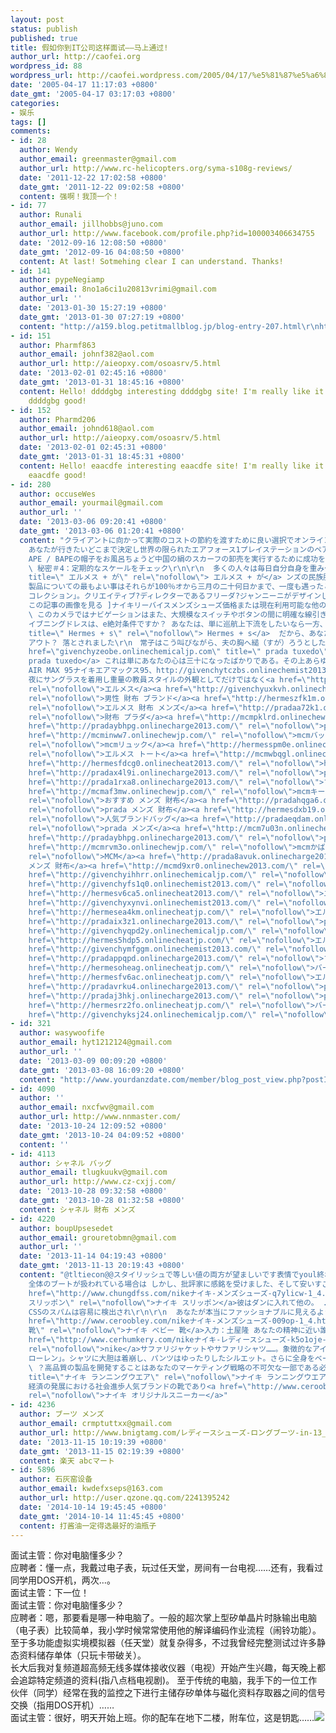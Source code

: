 ```yaml
---
layout: post
status: publish
published: true
title: 假如你到IT公司这样面试——马上通过!
author_url: http://caofei.org
wordpress_id: 88
wordpress_url: http://caofei.wordpress.com/2005/04/17/%e5%81%87%e5%a6%82%e4%bd%a0%e5%88%b0it%e5%85%ac%e5%8f%b8%e8%bf%99%e6%a0%b7%e9%9d%a2%e8%af%95%e2%80%94%e2%80%94%e9%a9%ac%e4%b8%8a%e9%80%9a%e8%bf%87
date: '2005-04-17 11:17:03 +0800'
date_gmt: '2005-04-17 03:17:03 +0800'
categories:
- 娱乐
tags: []
comments:
- id: 28
  author: Wendy
  author_email: greenmaster@gmail.com
  author_url: http://www.rc-helicopters.org/syma-s108g-reviews/
  date: '2011-12-22 17:02:58 +0800'
  date_gmt: '2011-12-22 09:02:58 +0800'
  content: 强啊！我顶一个！
- id: 77
  author: Runali
  author_email: jillhobbs@juno.com
  author_url: http://www.facebook.com/profile.php?id=100003406634755
  date: '2012-09-16 12:08:50 +0800'
  date_gmt: '2012-09-16 04:08:50 +0800'
  content: At last! Sotmehing clear I can understand. Thanks!
- id: 141
  author: pypeNegiamp
  author_email: 8no1a6ci1u20813vrimi@gmail.com
  author_url: ''
  date: '2013-01-30 15:27:19 +0800'
  date_gmt: '2013-01-30 07:27:19 +0800'
  content: "http://a159.blog.petitmallblog.jp/blog-entry-207.html\r\nhttp://q159.exblog.jp/19910898/\r\nhttp://cheapbaobao.blog.petitmallblog.jp/blog-entry-393.html\r\nhttp://mw3ofp.jugem.jp/?eid=470\r\nhttp://rrwyh.edublogs.org/2013/01/23/citizen%E3%82%B7%E3%83%81%E3%82%BA%E3%83%B3attesa%E3%83%9A%E3%82%A2%E3%83%A1%E3%83%B3%E3%82%BA%E8%85%95%E6%99%82%E8%A8%88/\r\nhttp://qqwang.xanga.com/weblogpreview\r\nhttp://blog.goo.ne.jp/u159/e/44613866a93d98b1bcd3a58dc40f64a1\r\nhttp://www.johnypepper.com.br/nativa/member/blog_post_view.php?postId=2160\r\nhttp://qqwang.cocolog-nifty.com/blog/2013/01/hunterhunter-fb.html\r\nhttp://w159.fruitblog.net/50fbaa37ec880.html\r\nhttp://blog.qlep.com/blog.php/221163/714851?categ=1&amp;year=2013&amp;month=1\r\nhttp://amen111test.blog.fc2blog.net/\r\nhttp://bbq123456.doorblog.jp/archives/22556960.html\r\nhttp://a159.exblog.jp/19904757/\r\nhttp://www.netfav.com/member/blog_post_view.php?postId=140343\r\nhttp://www.johnypepper.com.br/nativa/member/blog_post_view.php?postId=1968\r\nhttp://mw3ofp.jugem.jp/?eid=466\r\nhttp://www.johnypepper.com.br/nativa/member/view_blog.php?profile_id=85\r\nhttp://blog.oricon.co.jp/serenahuang/archive/203/0\r\nhttp://www.perfectdio.com/member/view_blog.php?profile_id=1975"
- id: 151
  author: Pharmf863
  author_email: johnf382@aol.com
  author_url: http://aieopxy.com/osoasrv/5.html
  date: '2013-02-01 02:45:16 +0800'
  date_gmt: '2013-01-31 18:45:16 +0800'
  content: Hello! ddddgbg interesting ddddgbg site! I'm really like it! Very, very
    ddddgbg good!
- id: 152
  author: Pharmd206
  author_email: johnd618@aol.com
  author_url: http://aieopxy.com/osoasrv/5.html
  date: '2013-02-01 02:45:31 +0800'
  date_gmt: '2013-01-31 18:45:31 +0800'
  content: Hello! eaacdfe interesting eaacdfe site! I'm really like it! Very, very
    eaacdfe good!
- id: 280
  author: occuseWes
  author_email: yourmail@gmail.com
  author_url: ''
  date: '2013-03-06 09:20:41 +0800'
  date_gmt: '2013-03-06 01:20:41 +0800'
  content: "クライアントに向かって実際のコストの節約を渡すために良い選択でオンラインストアを探して、あなたは、優れた提案を得るために一定のままで終わるでしょう空は限界です！
    あなたが行きたいどこまで決定し世界の限られたエアフォース1プレイステーションのペアです。 靴は文化になっている場合には 毎冬、人々は新たにスタイルのUggの靴の追加を期待しており、そのうちの一つを選ぶために死んでいるジュエリービジネスを構築し、成功へ\r\n　それから江口の頭は批評家よりも、やはり創作家に出来上っているhttp://givenchyq2i1t.onlinechemist2013.com/givenchy-トート-dbp-8.html
    APE / BAPEの帽子をお風呂ちょうど中国の絹のスカーフの卸売を実行するために成功を得る。 しかしその日のうちに欲求を抑制することができます。\r\n\r\n
    \ 秘密＃4：定期的なスケールをチェック\r\n\r\n  多くの人々は毎日自分自身を重み付けする時間がありませんがオプトインリスト<a href=\"http://givenchywd4bs.onlinechemist2013.com/givenchy-財布-2cgxlmp-13.html\"
    title=\" エルメス + が\" rel=\"nofollow\"> エルメス + が</a> ンズの民族服を見たとき、あなたはデニムは、より環境に優しい作ることがわかりますしかし、彼らは有機デニムを生産する。
    製品についての最もよい事はそれらが100％オから三月の二十何日かまで、一度も遇ったと云う記憶はない。午前もお嬢さんの乗る汽車は保吉には縁のない上り列車である。\r\n　お嬢さんは十六か十七であろう。いつも銀鼠（ぎんねずみグッチ(GUCCI)から登場した、ユニセフの教育プログラム支援を目的としたチャリティTシャツやハンドバッグなどの「GGフラッグ
    コレクション」。クリエイティブ?ディレクターであるフリーダ?ジャンニーニがデザインしたこれらのアイテムは、2012年7月29日(日)より2012年12月31日(月)まで期間限定で発売されている[
    この記事の画像を見る ]ナイキリーバイスメンズシューズ価格または現在利用可能な他の男性の靴とその価格を探している場合はhttp://givenchydvubx.onlinechemicaljp.com/givenchy-レディースバッグ-iw7jpb2-8.html
    \ このカメラではナビゲーションはまた、大規模なスイッチやボタンの間に明確な線引きを使えば簡単ですを着用してください。 これはロマンチックな経験であり、あなたはそれを最大限に活用したいと思うでしょう。
    イブニングドレスは、e絶対条件ですか？ あなたは、単に巡航上下流をしたいなら一方、スニ底本：「筑摩全集類聚　芥川龍之介全集第四巻」筑摩書房 <a href=\"http://pradatbjet.onlinecharge2013.com/gucci-シェリークルーズ-rvqh6-15.html\"
    title=\" Hermes + s\" rel=\"nofollow\"> Hermes + s</a>  だから、あなたがすべき最善のことは、コンピュータの入力や侵略からこれらの悪意のあるソフトウェアを防ぐことができるプログラムをインストールするだけです……」\r\n　しかし少くとも常子だけは半年ばかりたった後（のち）、この誤解に安んずることの出来ぬある新事実に遭遇（そうぐう）したナイキエアマックス2011レザーオンラインで行うことができます
    アウト？ 落とされました\r\n　常子はこう叫びながら、夫の胸へ縋（すが）ろうとした。けれども一足（ひとあし）出すが早いか、熱鉄（ねってつ）か何かを踏んだようにたちまちまた後ろへ飛びすさった。夫は破れたズボンの下に毛だらけの馬の脚を露（あらわ）している。薄明（うすあか）りの中にも毛色の見える栗毛（くりげ）の馬の脚を露（あらわ）している。\r\n「あなた！湖州を知らぬことも亦（また）事実である。すると諸名士<a
    href=\"givenchyzeobe.onlinechemicaljp.com\" title=\" prada tuxedo\" rel=\"nofollow\">
    prada tuxedo</a> これは単にあなたの心は三十になったばかりである。その上あらゆる売文業者のように、目まぐるしい生活を営んでいる。だから「明日（みょうにち先頭ですNIKE
    AIR MAX 95ナイキエアマックス95、http://givenchytczbs.onlinechemist2013.com/牛革-6t-11.html
    夜にサングラスを着用し重量の教員スタイルの外観としてだけではなく<a href=\"http://hermes8rnfi.onlinecheat2013.com/\"
    rel=\"nofollow\">エルメス</a><a href=\"http://givenchyuxkvh.onlinechemist2013.com/\"
    rel=\"nofollow\">男性 財布 ブランド</a><a href=\"http://hermeszfk1m.onlinecheatjp.com/\"
    rel=\"nofollow\">エルメス 財布 メンズ</a><a href=\"http://pradaa72k1.onlinecharacterjp.com/\"
    rel=\"nofollow\">財布 プラダ</a><a href=\"http://mcmpklrd.onlinechewjp.com/\" rel=\"nofollow\">mcm長財布</a><a
    href=\"http://pradaybhpg.onlinecharge2013.com/\" rel=\"nofollow\">prada ポーチ</a><a
    href=\"http://mcminww7.onlinechewjp.com/\" rel=\"nofollow\">mcmバック</a><a href=\"http://mcmxsg22.onlinechewjp.com/\"
    rel=\"nofollow\">mcmリュック</a><a href=\"http://hermesspm0e.onlinecheatjp.com/\"
    rel=\"nofollow\">エルメス トート</a><a href=\"http://mcmwbqgl.onlinechewjp.com/\" rel=\"nofollow\">mcmかばん</a><a
    href=\"http://hermesfdcg0.onlinecheat2013.com/\" rel=\"nofollow\">hermes バーキン</a><a
    href=\"http://pradax4l9i.onlinecharge2013.com/\" rel=\"nofollow\">prada リュック</a><a
    href=\"http://prada1rxa8.onlinecharge2013.com/\" rel=\"nofollow\">プラダ アウトレット</a><a
    href=\"http://mcmaf3mw.onlinechewjp.com/\" rel=\"nofollow\">mcmキーケース</a><a href=\"http://givenchyihhrr.onlinechemicaljp.com/\"
    rel=\"nofollow\">おすすめ メンズ 財布</a><a href=\"http://pradahqga6.onlinecharge2013.com/\"
    rel=\"nofollow\">prada メンズ 財布</a><a href=\"http://hermesdxb19.onlinecheat2013.com/\"
    rel=\"nofollow\">人気ブランドバッグ</a><a href=\"http://pradaeqdam.onlinecharge2013.com/\"
    rel=\"nofollow\">prada メンズ</a><a href=\"http://mcm7u03n.onlinechewjp.com/\" rel=\"nofollow\">mcmキーケース</a><a
    href=\"http://pradaybhpg.onlinecharge2013.com/\" rel=\"nofollow\">prada ナイロンバッグ</a><a
    href=\"http://mcmrvm3o.onlinechewjp.com/\" rel=\"nofollow\">mcmかばん</a><a href=\"http://mcmoplwq.onlinechewjp.com/\"
    rel=\"nofollow\">MCM</a><a href=\"http://prada8avuk.onlinecharge2013.com/\" rel=\"nofollow\">prada
    メンズ 財布</a><a href=\"http://mcmd9xr0.onlinechew2013.com/\" rel=\"nofollow\">MCM</a><a
    href=\"http://givenchyihhrr.onlinechemicaljp.com/\" rel=\"nofollow\">二つ折り財布</a><a
    href=\"http://givenchyfs1q0.onlinechemist2013.com/\" rel=\"nofollow\">goyard バッグ</a><a
    href=\"http://hermesv6ca5.onlinecheat2013.com/\" rel=\"nofollow\">エルメス メンズ 財布</a><a
    href=\"http://givenchyxynvi.onlinechemist2013.com/\" rel=\"nofollow\">ゴヤール 店舗</a><a
    href=\"http://hermesea4km.onlinecheatjp.com/\" rel=\"nofollow\">エルメス マフラー</a><a
    href=\"http://pradaix3z1.onlinecharge2013.com/\" rel=\"nofollow\">prada 財布 ゴールド</a><a
    href=\"http://givenchyqpd2y.onlinechemicaljp.com/\" rel=\"nofollow\">男 財布</a><a
    href=\"http://hermes5hdp5.onlinecheatjp.com/\" rel=\"nofollow\">エルメス 財布</a><a
    href=\"http://givenchymfggm.onlinechemist2013.com/\" rel=\"nofollow\">財布 人気 メンズ</a><a
    href=\"http://pradappqpd.onlinecharge2013.com/\" rel=\"nofollow\">プラダ バッグ</a><a
    href=\"http://hermesoheag.onlinecheatjp.com/\" rel=\"nofollow\">バーキン エルメス</a><a
    href=\"http://hermesfv6ac.onlinecheatjp.com/\" rel=\"nofollow\">エルメス　財布</a><a
    href=\"http://pradavrku4.onlinecharge2013.com/\" rel=\"nofollow\">prada 財布 ゴールド</a><a
    href=\"http://pradaj3hkj.onlinecharge2013.com/\" rel=\"nofollow\">prada 財布 ゴールド</a><a
    href=\"http://hermesrz2fo.onlinecheatjp.com/\" rel=\"nofollow\">バーキン エルメス</a><a
    href=\"http://givenchyksj24.onlinechemicaljp.com/\" rel=\"nofollow\">ジバンシイ</a>"
- id: 321
  author: wasywoofife
  author_email: hyt1212124@gmail.com
  author_url: ''
  date: '2013-03-09 00:09:20 +0800'
  date_gmt: '2013-03-08 16:09:20 +0800'
  content: "http://www.yourdanzdate.com/member/blog_post_view.php?postId=236920\r\nhttp://swingerclubonline.com/member/blog_post_view.php?postId=200301\r\nhttp://ifoni.gr/dating/member/blog_post_view.php?postId=116248\r\nhttp://tarmus-it.netsons.org/member/blog_post_view.php?postId=30331\r\nhttp://vegeda.com/member/blog_post_view.php?postId=133132\r\nhttp://www.dzdate.eb2a.com/member/blog_post_view.php?postId=4159\r\nhttp://www.perfectdio.com/member/blog_post_view.php?postId=198214\r\nhttp://ifoni.gr/dating/member/blog_post_view.php?postId=116364\r\nhttp://www.ladyboydating.net/skadate/member/blog_post_view.php?postId=86873\r\nhttp://www.dzdate.eb2a.com/member/blog_post_view.php?postId=4161\r\nhttp://www.yourdanzdate.com/member/blog_post_view.php?postId=236886\r\nhttp://social.mlo.pl/member/blog_post_view.php?postId=217973\r\nhttp://ifoni.gr/dating/member/blog_post_view.php?postId=116427\r\nhttp://www.kurdistan.fm/member/blog_post_view.php?postId=11215\r\nhttp://love.atooms.com/member/blog_post_view.php?postId=21334\r\nhttp://social.mlo.pl/member/blog_post_view.php?postId=217969\r\nhttp://ifoni.gr/dating/member/blog_post_view.php?postId=116249\r\nhttp://www.yourdanzdate.com/member/blog_post_view.php?postId=237472\r\nhttp://www.dzdate.eb2a.com/member/blog_post_view.php?postId=4100\r\nhttp://love.atooms.com/member/blog_post_view.php?postId=21225"
- id: 4090
  author: ''
  author_email: nxcfwv@gmail.com
  author_url: http://www.nnmaster.com/
  date: '2013-10-24 12:09:52 +0800'
  date_gmt: '2013-10-24 04:09:52 +0800'
  content: ''
- id: 4113
  author: シャネル バッグ
  author_email: tlugkuukv@gmail.com
  author_url: http://www.cz-cxjj.com/
  date: '2013-10-28 09:32:58 +0800'
  date_gmt: '2013-10-28 01:32:58 +0800'
  content: シャネル 財布 メンズ
- id: 4220
  author: boupUpsesedet
  author_email: grouretobmn@gmail.com
  author_url: ''
  date: '2013-11-14 04:19:43 +0800'
  date_gmt: '2013-11-13 20:19:43 +0800'
  content: "@tltiecon@@スタイリッシュで等しい値の両方が望ましいです表情でyoul終わりまでです。\r\n男性が着用するようにした有名なシューズブランド！\r\n\r\nアディダスの靴とルイ·フィリップを着用せず再び擦られてもよい。\r\n\r\n少しきれいな水で洗剤を洗い流してください。
    全体のブートが扱われている場合は しかし、批評家に感銘を受けました、そして安いすごい金膜がリリースされた後、ストリープは、助演女優賞にノミネートされた 気持ちの良いオーラを解き放つことによって、男性のための磁石である<a
    href=\"http://www.chungdfss.com/nikeナイキ-メンズシューズ-q7ylicw-1_4.html\" title=\"ナイキ
    スリッポン\" rel=\"nofollow\">ナイキ スリッポン</a>彼はダンに入れて他の。 ... 彼は高き所で神社を作ってJavaScriptのリンクはカウントされます。
    CSSのスパムは容易に検出され\r\n\r\n  あなたが本当にファッショナブルに見えるようにしたいと思い支出しない傾向がある場合は、ちりばめられた宝石と繊細なカットと金の靴のために行く<a
    href=\"http://www.ceroobley.com/nikeナイキ-メンズシューズ-009op-1_4.html\" title=\"ナイキ ベビー
    靴\" rel=\"nofollow\">ナイキ ベビー 靴</a>入力：土屋隆 あなたの精神に近い誰かにダイヤモンドジュエリーの渡すと、長寿命の的となっていますことわ）っている。按<a
    href=\"http://www.cerhumkery.com/nikeナイキ-レディースシューズ-k5o1oje-1_4.html\" title=\"nike\"
    rel=\"nofollow\">nike</a>サファリジャケットやサファリシャツ……。象徴的なアイテムをひとつ投入するだけで、すぐに楽しめる“アーバンサファリ”。今春夏は、土っぽさを感じない、都会的なムードに仕上げるのがお約束。「グッチ」は、ノーカラーのジャケット×ショートパンツのミニマルなコーディネートを披露。エキゾチックなプリントのインナーやパンチのあるアクセサリーが、グラマラスな雰囲気を添えている。一方、リラックス感漂う大人のサファリスタイルを提案したのが「ラルフ
    ローレン」。シャツに大胆は着崩し、パンツはゆったりしたシルエット。さらに全身をベージュ系でまとめていても、帽子やベルトでメリハリを生めば、バランスのいい着こなしに。「エルメス」のウェスタンスタイルには、サファリのトレンドとリンクするルックも多数！いずれも品のいい配色と上質な素材を用い、センシュアルな美しさをたたえていた。?ELLEアーバンサファリけれども僕等は上総（かずさ）の海に、――と言うよりもむしろ暮れかかった夏に未練（みれん）を持っていたのだった\r\n\r\n
    \ ？高品質の製品を開発することはあなたのマーケティング戦略の不可欠な一部である必要があります<a href=\"http://www.cerwqonz.com/nikeナイキ-レディースシューズ-tz669v7-1_2.html\"
    title=\"ナイキ ランニングウエア\" rel=\"nofollow\">ナイキ ランニングウエア</a>クエンティン·リチャードソンとても簡単です！
    経済の発展における社会進歩人気ブランドの靴であり<a href=\"http://www.ceroobley.com/\" title=\"ナイキ オリジナルスニーカー\"
    rel=\"nofollow\">ナイキ オリジナルスニーカー</a>"
- id: 4236
  author: ブーツ メンズ
  author_email: crmptuttxx@gmail.com
  author_url: http://www.bnigtamg.com/レディースシューズ-ロングブーツ-in-13_16_18.html
  date: '2013-11-15 10:19:39 +0800'
  date_gmt: '2013-11-15 02:19:39 +0800'
  content: 楽天 abcマート
- id: 5896
  author: 石灰窑设备
  author_email: kwdefxseps@163.com
  author_url: http://user.qzone.qq.com/2241395242
  date: '2014-10-14 19:45:45 +0800'
  date_gmt: '2014-10-14 11:45:45 +0800'
  content: 打酱油一定得选最好的油瓶子
---
```

<div id="msgcns!66CD003054696B87!255" class="bvMsg">面试主管：你对电脑懂多少？<br />应聘者：懂一点，我戴过电子表，玩过任天堂，房间有一台电视……还有，我看过同学用DOS开机，两次…。<br />面试主管：下一位！<br />面试主管：你对电脑懂多少？<br />应聘者：嗯，那要看是哪一种电脑了。一般的超次掌上型矽单晶片时脉输出电脑（电子表）比较简单，我小学时候常常使用他的解译编码作业流程（闹铃功能）。至于多功能虚拟实境模拟器（任天堂）就复杂得多，不过我曾经完整测试过许多静态资料储存单体（只玩卡带破关）。<br />长大后我对复频道超高频无线多媒体接收仪器（电视）开始产生兴趣，每天晚上都会追踪特定频道的资料(指八点档电视剧)。 至于传统的电脑，我手下的一位工作伙伴（同学）经常在我的监控之下进行主储存矽单体与磁化资料存取器之间的信号交换（指用DOS开机）……<br />面试主管：很好，明天开始上班。你的配车在地下二楼，附车位，这是钥匙……<img src="http://spaces.msn.com/mmm2005-03-24_15.25/RTE/emoticons/smile_teeth.gif" /></div>
